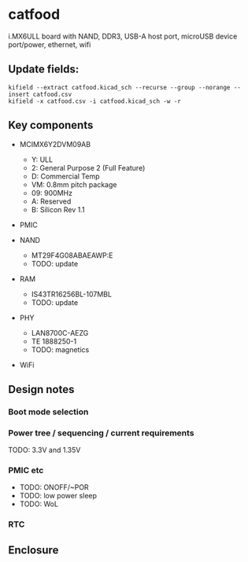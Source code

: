 # catfood

i.MX6ULL board with NAND, DDR3, USB-A host port, microUSB device port/power, ethernet, wifi

## Update fields:

```
kifield --extract catfood.kicad_sch --recurse --group --norange --insert catfood.csv
kifield -x catfood.csv -i catfood.kicad_sch -w -r
```

## Key components

- MCIMX6Y2DVM09AB
    - Y:  ULL
    - 2:  General Purpose 2 (Full Feature)
    - D:  Commercial Temp
    - VM: 0.8mm pitch package
    - 09: 900MHz
    - A:  Reserved
    - B:  Silicon Rev 1.1

- PMIC

- NAND
    - MT29F4G08ABAEAWP:E
    - TODO: update

- RAM
    - IS43TR16256BL-107MBL
    - TODO: update

- PHY
    - LAN8700C-AEZG
    - TE 1888250-1
    - TODO: magnetics

- WiFi

## Design notes

### Boot mode selection

### Power tree / sequencing / current requirements

TODO: 3.3V and 1.35V

### PMIC etc

- TODO: ONOFF/~POR
- TODO: low power sleep
- TODO: WoL

### RTC

## Enclosure
